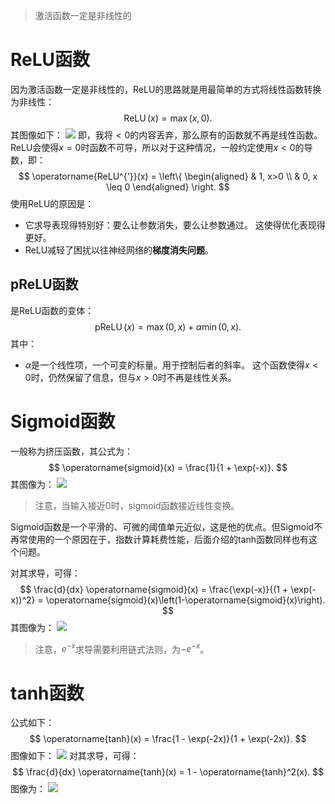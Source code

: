 > 激活函数一定是非线性的

# ReLU函数
因为激活函数一定是非线性的，ReLU的思路就是用最简单的方式将线性函数转换为非线性：
$$
\operatorname{ReLU}(x) = \max(x, 0).
$$
其图像如下：
![](Pasted%20image%2020230806165744.png|500)
即，我将$<0$的内容丢弃，那么原有的函数就不再是线性函数。ReLU会使得$x=0$时函数不可导，所以对于这种情况，一般约定使用$x<0$的导数，即：
$$
\operatorname{ReLU^{'}}(x) =
\left\{
	\begin{aligned} 
		 & 1, x>0  \\ 
		& 0, x \leq 0
	\end{aligned} 
\right.
$$
使用ReLU的原因是：
- 它求导表现得特别好：要么让参数消失，要么让参数通过。 这使得优化表现得更好。
- ReLU减轻了困扰以往神经网络的**梯度消失问题**。

## pReLU函数
是ReLU函数的变体：
$$
\operatorname{pReLU}(x) = \max(0, x) + \alpha \min(0, x).
$$
其中：
- $\alpha$是一个线性项，一个可变的标量。用于控制后者的斜率。
这个函数使得$x<0$时，仍然保留了信息，但与$x>0$时不再是线性关系。

# Sigmoid函数
一般称为挤压函数，其公式为：
$$
\operatorname{sigmoid}(x) = \frac{1}{1 + \exp(-x)}.
$$
其图像为：
![](Pasted%20image%2020230806170613.png)
> 注意，当输入接近0时，sigmoid函数接近线性变换。

Sigmoid函数是一个平滑的、可微的阈值单元近似，这是他的优点。但Sigmoid不再常使用的一个原因在于，指数计算耗费性能，后面介绍的tanh函数同样也有这个问题。

对其求导，可得：
$$
\frac{d}{dx} \operatorname{sigmoid}(x) = \frac{\exp(-x)}{(1 + \exp(-x))^2} = \operatorname{sigmoid}(x)\left(1-\operatorname{sigmoid}(x)\right).
$$
其图像为：
![](Pasted%20image%2020230806171603.png)

> 注意，$e^{-x}$求导需要利用链式法则，为$-e^{-x}$。

# tanh函数
公式如下：
$$
\operatorname{tanh}(x) = \frac{1 - \exp(-2x)}{1 + \exp(-2x)}.
$$
图像如下：
![](Pasted%20image%2020230806171706.png)
对其求导，可得：
$$
\frac{d}{dx} \operatorname{tanh}(x) = 1 - \operatorname{tanh}^2(x).
$$
图像为：
![](Pasted%20image%2020230806171741.png)
